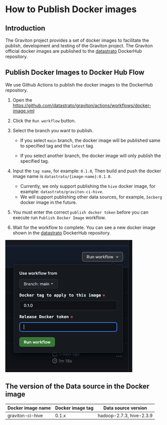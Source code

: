 <!--
  Copyright 2023 Datastrato.
  This software is licensed under the Apache License version 2.
-->
# How to Publish Docker images

## Introduction
The Graviton project provides a set of docker images to facilitate the publish, development and testing of the Graviton project.
The Graviton official docker images are published to the [datastrato](https://hub.docker.com/u/datastrato) DockerHub repository.

## Publish Docker Images to Docker Hub Flow

We use Github Actions to publish the docker images to the DockerHub repository.
1. Open the https://github.com/datastrato/graviton/actions/workflows/docker-image.yml
2. Click the `Run workflow` button.
3. Select the branch you want to publish.

   + If you select `main` branch, the docker image will be published same to specified tag and the `latest` tag.

   + If you select another branch, the docker image will only publish the specified tag.

4. Input the `tag name`, for example: `0.1.0`, Then build and push the docker image name is `datastrato/{image-name}:0.1.0`.

   + Currently, we only support publishing the `hive` docker image, for example: `datastrato/graviton-ci-hive`.
   + We will support publishing other data sources, for example, `Iecberg` docker image in the future.

5. You must enter the correct `publish docker token` before you can execute run `Publish Docker Image` workflow.
6. Wait for the workflow to complete. You can see a new docker image shown in the [datastrato](https://hub.docker.com/u/datastrato) DockerHub repository.

[<img src="assets/publish-docker-image.png" width="400"/>](assets/publish-docker-image.png)

## The version of the Data source in the Docker image
| Docker image name | Docker image tag | Data source version      |
|-------------------|------------------|--------------------------|
| graviton-ci-hive  | 0.1.x            | hadoop-2.7.3, hive-2.3.9 |
